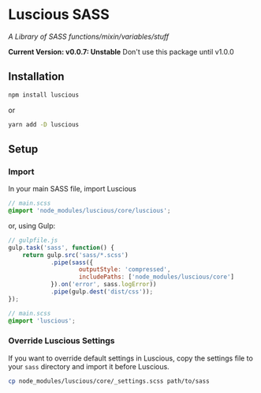 # Luscious SASS
*A Library of SASS functions/mixin/variables/stuff*

**Current Version: v0.0.7: Unstable**
Don't use this package until v1.0.0


## Installation

```sh
npm install luscious
```

or

```sh
yarn add -D luscious
```


## Setup

### Import
In your main SASS file, import Luscious
```scss
// main.scss
@import 'node_modules/luscious/core/luscious';
```

or, using Gulp:
```js
// gulpfile.js
gulp.task('sass', function() {
	return gulp.src('sass/*.scss')
			.pipe(sass({
					outputStyle: 'compressed',
					includePaths: ['node_modules/luscious/core']
			}).on('error', sass.logError))
			.pipe(gulp.dest('dist/css'));
});
```

```scss
// main.scss
@import 'luscious';
```

### Override Luscious Settings
If you want to override default settings in Luscious, copy the settings file to your `sass` directory and import it before Luscious.

```sh
cp node_modules/luscious/core/_settings.scss path/to/sass
```